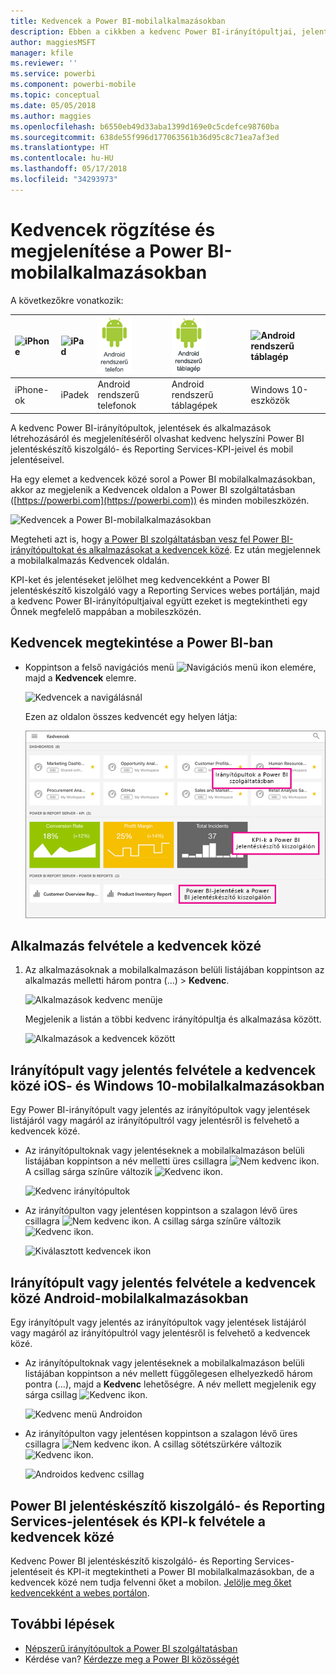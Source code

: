 ```yaml
---
title: Kedvencek a Power BI-mobilalkalmazásokban
description: Ebben a cikkben a kedvenc Power BI-irányítópultjai, jelentései, alkalmazásai, valamint Power BI jelentéskészítő kiszolgáló- és Reporting Services-jelentései és fő teljesítménymutatói (KPI-k) mobilalkalmazásokban való rögzítéséről és megtekintéséről olvashat.
author: maggiesMSFT
manager: kfile
ms.reviewer: ''
ms.service: powerbi
ms.component: powerbi-mobile
ms.topic: conceptual
ms.date: 05/05/2018
ms.author: maggies
ms.openlocfilehash: b6550eb49d33aba1399d169e0c5cdefce98760ba
ms.sourcegitcommit: 638de55f996d177063561b36d95c8c71ea7af3ed
ms.translationtype: HT
ms.contentlocale: hu-HU
ms.lasthandoff: 05/17/2018
ms.locfileid: "34293973"
---
```

# <a name="make-and-view-favorites-in-the-power-bi-mobile-apps"></a>Kedvencek rögzítése és megjelenítése a Power BI-mobilalkalmazásokban
A következőkre vonatkozik:

| ![iPhone](media/mobile-apps-favorites/iphone-logo-50-px.png) | ![iPad](media/mobile-apps-favorites/ipad-logo-50-px.png) | ![Android rendszerű telefon](media/mobile-apps-favorites/android-phone-logo-50-px.png) | ![Android rendszerű táblagép](media/mobile-apps-favorites/android-tablet-logo-50-px.png) | ![Android rendszerű táblagép](media/mobile-apps-favorites/win-10-logo-50-px.png) |
|:--- |:--- |:--- |:--- |:--- |
| iPhone-ok |iPadek |Android rendszerű telefonok |Android rendszerű táblagépek |Windows 10-eszközök |

A kedvenc Power BI-irányítópultok, jelentések és alkalmazások létrehozásáról és megjelenítéséről olvashat kedvenc helyszíni Power BI jelentéskészítő kiszolgáló- és Reporting Services-KPI-jeivel és mobil jelentéseivel.

Ha egy elemet a kedvencek közé sorol a Power BI mobilalkalmazásokban, akkor az megjelenik a Kedvencek oldalon a Power BI szolgáltatásban ([https://powerbi.com](https://powerbi.com)) és minden mobileszközén. 

![Kedvencek a Power BI-mobilalkalmazásokban](media/mobile-apps-find-content-mobile-devices/power-bi-android-favorites-reports.png)


Megteheti azt is, hogy [a Power BI szolgáltatásban vesz fel Power BI-irányítópultokat és alkalmazásokat a kedvencek közé](service-dashboard-favorite.md). Ez után megjelennek a mobilalkalmazás Kedvencek oldalán.

KPI-ket és jelentéseket jelölhet meg kedvencekként a Power BI jelentéskészítő kiszolgáló vagy a Reporting Services webes portálján, majd a kedvenc Power BI-irányítópultjaival együtt ezeket is megtekintheti egy Önnek megfelelő mappában a mobileszközén.

## <a name="view-your-power-bi-favorites"></a>Kedvencek megtekintése a Power BI-ban
* Koppintson a felső navigációs menü ![Navigációs menü ikon](media/mobile-apps-favorites/power-bi-iphone-global-nav-button.png) elemére, majd a **Kedvencek** elemre.
  
  ![Kedvencek a navigálásnál](media/mobile-apps-favorites/power-bi-ipad-faves-pbi-report-server.png)
  
  Ezen az oldalon összes kedvencét egy helyen látja:
  
  ![Kedvencek oldal](media/mobile-apps-favorites/power-bi-ipad-favorites.png)

## <a name="make-an-app-a-favorite"></a>Alkalmazás felvétele a kedvencek közé
1. Az alkalmazásoknak a mobilalkalmazáson belüli listájában koppintson az alkalmazás melletti három pontra (...) > **Kedvenc**.
   
    ![Alkalmazások kedvenc menüje](media/mobile-apps-favorites/power-bi-android-favorite-app-ellipsis.png)
   
    Megjelenik a listán a többi kedvenc irányítópultja és alkalmazása között.
   
    ![Alkalmazások a kedvencek között](media/mobile-apps-favorites/power-bi-android-favorite-apps.png)

## <a name="make-a-dashboard-or-report-a-favorite-in-the-ios-and-windows-10-mobile-apps"></a>Irányítópult vagy jelentés felvétele a kedvencek közé iOS- és Windows 10-mobilalkalmazásokban
Egy Power BI-irányítópult vagy jelentés az irányítópultok vagy jelentések listájáról vagy magáról az irányítópultról vagy jelentésről is felvehető a kedvencek közé.

* Az irányítópultoknak vagy jelentéseknek a mobilalkalmazáson belüli listájában koppintson a név melletti üres csillagra ![Nem kedvenc ikon](media/mobile-apps-favorites/power-bi-mobile-not-favorite-icon.png). A csillag sárga színűre változik ![Kedvenc ikon](media/mobile-apps-favorites/power-bi-mobile-yes-favorite-icon.png).
  
    ![Kedvenc irányítópultok](media/mobile-apps-favorites/power-bi-mobile-make-dashboard-favorite.png)
* Az irányítópulton vagy jelentésen koppintson a szalagon lévő üres csillagra ![Nem kedvenc ikon](media/mobile-apps-favorites/power-bi-mobile-not-favorite-icon.png). A csillag sárga színűre változik ![Kedvenc ikon](media/mobile-apps-favorites/power-bi-mobile-yes-favorite-icon.png).
  
    ![Kiválasztott kedvencek ikon](media/mobile-apps-favorites/power-bi-mobile-favorite-selected.png)

## <a name="make-a-dashboard-or-report-a-favorite-in-the-android-mobile-apps"></a>Irányítópult vagy jelentés felvétele a kedvencek közé Android-mobilalkalmazásokban
Egy irányítópult vagy jelentés az irányítópultok vagy jelentések listájáról vagy magáról az irányítópultról vagy jelentésről is felvehető a kedvencek közé.

* Az irányítópultoknak vagy jelentéseknek a mobilalkalmazáson belüli listájában koppintson a név mellett függőlegesen elhelyezkedő három pontra (...), majd a **Kedvenc** lehetőségre. A név mellett megjelenik egy sárga csillag ![Kedvenc ikon](media/mobile-apps-favorites/power-bi-mobile-yes-favorite-icon.png).
  
    ![Kedvenc menü Androidon](media/mobile-apps-favorites/power-bi-android-make-favorite.png)
* Az irányítópulton vagy jelentésen koppintson a szalagon lévő üres csillagra ![Nem kedvenc ikon](media/mobile-apps-favorites/power-bi-mobile-not-favorite-icon.png). A csillag sötétszürkére változik ![Kedvenc ikon](media/mobile-apps-favorites/power-bi-android-favorite-icon.png).
  
    ![Androidos kedvenc csillag](media/mobile-apps-favorites/power-bi-android-favorite-in-dashboard.png)

## <a name="make-favorite-power-bi-report-server-and-reporting-services-reports-and-kpis"></a>Power BI jelentéskészítő kiszolgáló- és Reporting Services-jelentések és KPI-k felvétele a kedvencek közé
Kedvenc Power BI jelentéskészítő kiszolgáló- és Reporting Services-jelentéseit és KPI-it megtekintheti a Power BI mobilalkalmazásokban, de a kedvencek közé nem tudja felvenni őket a mobilon. [Jelölje meg őket kedvencekként a webes portálon](report-server/tutorial-explore-report-server-web-portal.md#tag-your-favorites). 

## <a name="next-steps"></a>További lépések
* [Népszerű irányítópultok a Power BI szolgáltatásban](service-dashboard-favorite.md) 
* Kérdése van? [Kérdezze meg a Power BI közösségét](http://community.powerbi.com/)

